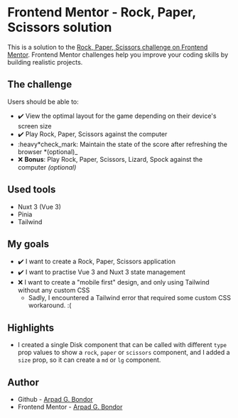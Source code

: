 # Frontend Mentor - Rock, Paper, Scissors solution

This is a solution to the [Rock, Paper, Scissors challenge on Frontend Mentor](https://www.frontendmentor.io/challenges/rock-paper-scissors-game-pTgwgvgH). Frontend Mentor challenges help you improve your coding skills by building realistic projects.

## The challenge

Users should be able to:

- :heavy_check_mark: View the optimal layout for the game depending on their device's screen size
- :heavy_check_mark: Play Rock, Paper, Scissors against the computer
- :heavy*check_mark: Maintain the state of the score after refreshing the browser *(optional)\_
- :x: **Bonus**: Play Rock, Paper, Scissors, Lizard, Spock against the computer _(optional)_

## Used tools

- Nuxt 3 (Vue 3)
- Pinia
- Tailwind

## My goals

- :heavy_check_mark: I want to create a Rock, Paper, Scissors application
- :heavy_check_mark: I want to practise Vue 3 and Nuxt 3 state management
- :x: I want to create a "mobile first" design, and only using Tailwind without any custom CSS
  - Sadly, I encountered a Tailwind error that required some custom CSS workaround. :(

## Highlights

- I created a single Disk component that can be called with different `type` prop values to show a `rock`, `paper` or `scissors` component, and I added a `size` prop, so it can create a `md` or `lg` component.

## Author

- Github - [Arpad G. Bondor](https://github.com/ArpadGBondor)
- Frontend Mentor - [Arpad G. Bondor](https://www.frontendmentor.io/profile/ArpadGBondor)
